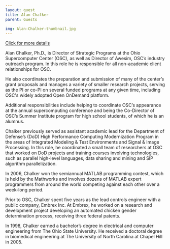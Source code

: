 ```yaml
---
layout: guest
title: Alan Chalker
parent: Guests

img: Alan-Chalker-thumbnail.jpg
---
```




<div class="badge-base LI-profile-badge" data-locale="en_US" data-size="medium" data-theme="light" data-type="VERTICAL" data-vanity="" data-version="v1"><a class="badge-base__link LI-simple-link" href="https://www.linkedin.com/in/?trk=profile-badge">Click for more details</a></div>


Alan Chalker, Ph.D., is Director of Strategic Programs at the Ohio Supercomputer Center (OSC), as well as Director of Awesim, OSC’s industry outreach program. In this role he is responsible for all non-academic client relationships for OSC.

He also coordinates the preparation and submission of many of the center’s grant proposals and manages a variety of smaller research projects, serving as the PI or co-PI on several funded programs at any given time, including OSC&#39;s widely adopted Open OnDemand platform.

Additional responsibilities include helping to coordinate OSC’s appearance at the annual supercomputing conference and being the Co-Director of OSC’s Summer Institute program for high school students, of which he is an alumnus.

Chalker previously served as assistant academic lead for the Department of Defense’s (DoD) High Performance Computing Modernization Program in the areas of Integrated Modeling &amp; Test Environments and Signal &amp; Image Processing. In this role, he coordinated a small team of researchers at OSC that worked on DoD projects and training courses involving technologies, such as parallel high-level languages, data sharing and mining and SIP algorithm parallelization.

In 2006, Chalker won the semiannual MATLAB programming contest, which is held by the Mathworks and involves dozens of MATLAB expert programmers from around the world competing against each other over a week-long period.

Prior to OSC, Chalker spent five years as the lead controls engineer with a public company, Embrex Inc. At Embrex, he worked on a research and development project developing an automated chicken gender determination process, receiving three federal patents.

In 1998, Chalker earned a bachelor’s degree in electrical and computer engineering from The Ohio State University. He received a doctoral degree in biomedical engineering at The University of North Carolina at Chapel Hill in 2005.

